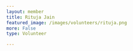 ```yaml
---
layout: member
title: Rituja Jain
featured_image: /images/volunteers/rituja.png
more: False
type: Volunteer

---
```

    